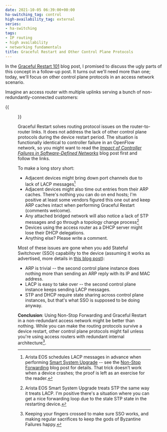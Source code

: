 ```yaml
---
date: 2021-10-05 06:39:00+00:00
ha-switching_tag: control
high-availability_tag: external
series:
- ha-switching
tags:
- IP routing
- high availability
- networking fundamentals
title: Graceful Restart and Other Control Plane Protocols
---
```

In the [Graceful Restart 101](/2021/09/graceful-restart.html) blog post, I promised to discuss the ugly parts of this concept in a follow-up post. It turns out we'll need more than one; today, we'll focus on other control plane protocols in an access network scenario.

Imagine an access router with multiple uplinks serving a bunch of non-redundantly-connected customers:

{{<figure src="/2021/09/GR-access-router.png" caption="Non-redundant access network">}}
<!--more-->
Graceful Restart solves routing protocol issues on the router-to-router links. It does not address the lack of other control plane protocols during the device restart period. The situation is functionally identical to controller failure in an OpenFlow network, so you might want to read the *[Impact of Controller Failures in Software-Defined Networks](https://blog.ipspace.net/2019/06/impact-of-controller-failures-in.html)* blog post first and follow the links.
 
To make a long story short:

* Adjacent devices might bring down port channels due to lack of LACP messages[^1]
* Adjacent devices might also time out entries from their ARP caches. There's nothing you can do on end hosts; I'm positive at least some vendors figured this one out and keep ARP caches intact when performing Graceful Restart (comments welcome).
* Any attached bridged network will also notice a lack of STP messages and go through a topology change process[^2]
* Devices using the access router as a DHCP server might lose their DHCP delegations.
* Anything else? Please write a comment.

Most of these issues are gone when you add Stateful Switchover (SSO) capability to the device (assuming it works as advertised, more details in [this blog post](/2021/09/stateful-switchover.html)):

* ARP is trivial -- the second control plane instance does nothing more than sending an ARP reply with its IP and MAC address.
* LACP is easy to take over -- the second control plane instance keeps sending LACP messages.
* STP and DHCP require state sharing across control plane instances, but that's what SSO is supposed to be doing anyway.

**Conclusion**: Using Non-Stop Forwarding and Graceful Restart in a non-redundant access network might be better than nothing. While you can make the routing protocols survive a device restart, other control plane protocols might fail unless you're using access routers with redundant internal architecture[^3].

[^1]: Arista EOS schedules LACP messages in advance when performing [Smart System Upgrade](https://www.arista.com/en/um-eos/eos-leaf-smart-system-upgrade-leaf-ssu) -- see the [Non-Stop Forwarding](/2021/09/non-stop-forwarding.html) blog post for details. That trick doesn't work when a device crashes; the proof is left as an exercise for the reader.

[^2]: Arista EOS Smart System Upgrade treats STP the same way it treats LACP. I'm positive there's a situation where you can get a nice forwarding loop due to the stale STP state in the restarting device.

[^3]: Keeping your fingers crossed to make sure SSO works, and making regular sacrifices to keep the gods of Byzantine Failures happy.
